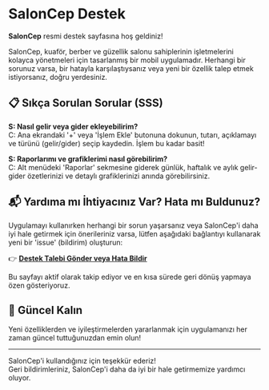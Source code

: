 # SalonCep Destek

**SalonCep** resmi destek sayfasına hoş geldiniz!

SalonCep, kuaför, berber ve güzellik salonu sahiplerinin işletmelerini kolayca yönetmeleri için tasarlanmış bir mobil uygulamadır.
Herhangi bir sorunuz varsa, bir hatayla karşılaştıysanız veya yeni bir özellik talep etmek istiyorsanız, doğru yerdesiniz.

## 📋 Sıkça Sorulan Sorular (SSS)

**S: Nasıl gelir veya gider ekleyebilirim?**  
C: Ana ekrandaki '+' veya 'İşlem Ekle' butonuna dokunun, tutarı, açıklamayı ve türünü (gelir/gider) seçip kaydedin. İşlem bu kadar basit!

**S: Raporlarımı ve grafiklerimi nasıl görebilirim?**  
C: Alt menüdeki 'Raporlar' sekmesine giderek günlük, haftalık ve aylık gelir-gider özetlerinizi ve detaylı grafiklerinizi anında görebilirsiniz.


## 📬 Yardıma mı İhtiyacınız Var? Hata mı Buldunuz?

Uygulamayı kullanırken herhangi bir sorun yaşarsanız veya SalonCep'i daha iyi hale getirmek için önerileriniz varsa, lütfen aşağıdaki bağlantıyı kullanarak yeni bir 'issue' (bildirim) oluşturun:

👉 **[Destek Talebi Gönder veya Hata Bildir](https://github.com/sahansarki/SalonCep/issues)**  

Bu sayfayı aktif olarak takip ediyor ve en kısa sürede geri dönüş yapmaya özen gösteriyoruz.

## 🚀 Güncel Kalın

Yeni özelliklerden ve iyileştirmelerden yararlanmak için uygulamanızı her zaman güncel tuttuğunuzdan emin olun!

---

SalonCep'i kullandığınız için teşekkür ederiz!  
Geri bildirimleriniz, SalonCep'i daha da iyi bir hale getirmemize yardımcı oluyor.
